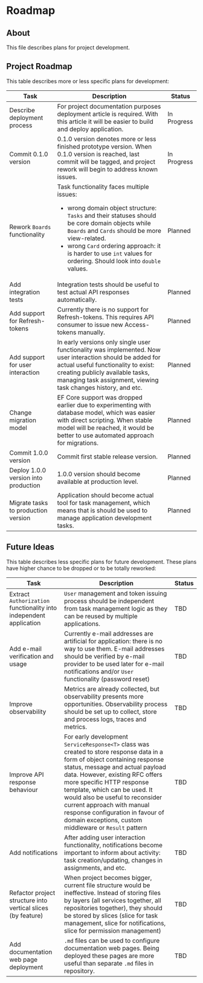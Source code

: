 ﻿# Roadmap

## About

This file describes plans for project development.

## Project Roadmap

This table describes more or less specific plans for development:

| Task                                                               | Description                                                                                                                                                                                                                                                                                                                              | Status      |
|--------------------------------------------------------------------|------------------------------------------------------------------------------------------------------------------------------------------------------------------------------------------------------------------------------------------------------------------------------------------------------------------------------------------|-------------|
| Describe deployment process                                        | For project documentation purposes deployment article is required. With this article it will be easier to build and deploy application.                                                                                                                                                                                                  | In Progress |
| Commit 0.1.0 version                                               | 0.1.0 version denotes more or less finished prototype version. When 0.1.0 version is reached, last commit will be tagged, and project rework will begin to address known issues.                                                                                                                                                         | In Progress |
| Rework `Boards` functionality                                      | Task functionality faces multiple issues:<br/><ul><li>wrong domain object structure: `Tasks` and their statuses should be core domain objects while `Boards` and `Cards` should be more view-related.</li><li>wrong `Card` ordering approach: it is harder to use `int` values for ordering. Should look into `double` values.</li></ul> | Planned     |
| Add integration tests                                              | Integration tests should be useful to test actual API responses automatically.                                                                                                                                                                                                                                                           | Planned     |
| Add support for Refresh-tokens                                     | Currently there is no support for Refresh-tokens. This requires API consumer to issue new Access-tokens manually.                                                                                                                                                                                                                        | Planned     |
| Add support for user interaction                                   | In early versions only single user functionality was implemented. Now user interaction should be added for actual useful functionality to exist: creating publicly available tasks, managing task assignment, viewing task changes history, and etc.                                                                                     | Planned     |
| Change migration model                                             | EF Core support was dropped earlier due to experimenting with database model, which was easier with direct scripting. When stable model will be reached, it would be better to use automated approach for migrations.                                                                                                                    | Planned     |
| Commit 1.0.0 version                                               | Commit first stable release version.                                                                                                                                                                                                                                                                                                     | Planned     |
| Deploy 1.0.0 version into production                               | 1.0.0 version should become available at production level.                                                                                                                                                                                                                                                                               | Planned     |
| Migrate tasks to production version                                | Application should become actual tool for task management, which means that is should be used to manage application development tasks.                                                                                                                                                                                                   | Planned     |

## Future Ideas

This table describes less specific plans for future development. These plans have higher chance to be dropped or to be totally reworked:

| Task                                                               | Description                                                                                                                                                                                                                                                                                                                                                                                                                | Status |
|--------------------------------------------------------------------|----------------------------------------------------------------------------------------------------------------------------------------------------------------------------------------------------------------------------------------------------------------------------------------------------------------------------------------------------------------------------------------------------------------------------|--------|
| Extract `Authorization` functionality into independent application | `User` management and token issuing process should be independent from task management logic as they can be reused by multiple applications.                                                                                                                                                                                                                                                                               | TBD    |
| Add e-mail verification and usage                                  | Currently e-mail addresses are artificial for application: there is no way to use them. E-mail addresses should be verified by e-mail provider to be used later for e-mail notifications and/or `User` functionality (password reset)                                                                                                                                                                                      | TBD    |
| Improve observability                                              | Metrics are already collected, but observability presents more opportunities. Observability process should be set up to collect, store and process logs, traces and metrics.                                                                                                                                                                                                                                               | TBD    |
| Improve API response behaviour                                     | For early development `ServiceResponse<T>` class was created to store response data in a form of object containing response status, message and actual payload data. However, existing RFC offers more specific HTTP response template, which can be used. It would also be useful to reconsider current approach with manual response configuration in favour of domain exceptions, custom middleware or `Result` pattern | TBD    |
| Add notifications                                                  | After adding user interaction functionality, notifications become important to inform about activity: task creation/updating, changes in assignments, and etc.                                                                                                                                                                                                                                                             | TBD    |
| Refactor project structure into vertical slices (by feature)       | When project becomes bigger, current file structure would be ineffective. Instead of storing files by layers (all services together, all repositories together), they should be stored by slices (slice for task management, slice for notifications, slice for permission management)                                                                                                                                     | TBD    |
| Add documentation web page deployment                              | `.md` files can be used to configure documentation web pages. Being deployed these pages are more useful than separate `.md` files in repository.                                                                                                                                                                                                                                                                          | TBD    |
